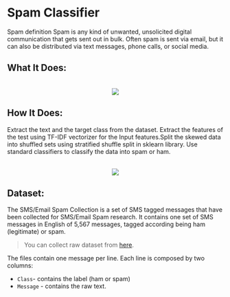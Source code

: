 # Spam Classifier
Spam definition Spam is any kind of unwanted, unsolicited digital communication that gets sent out in bulk. Often spam is sent via email, but it can also be distributed via text messages, phone calls, or social media.

## What It Does: 
<p align="center">
  <br>
  <img src="https://github.com/ShubhamPy/Spam-Classifier/blob/master/Screenshots/Text%20Classification.png">
</p>


## How It Does:
Extract the text and the target class from the dataset. Extract the features of the test using TF-IDF vectorizer for the Input features.Split the skewed data into shuffled sets using stratified shuffle split in sklearn library. Use standard classifiers to classify the data into spam or ham.
<p align="center">
  <br>
  <img src="https://github.com/ShubhamPy/Spam-Classifier/blob/master/Screenshots/modelLearning.png">
</p>


## Dataset:
The SMS/Email Spam Collection is a set of SMS tagged messages that have been collected for SMS/Email Spam research. It contains one set of SMS messages in English of 5,567 messages, tagged according being ham (legitimate) or spam.

> You can collect raw dataset from [here](https://raw.githubusercontent.com/ShubhamPy/Spam-Classifier/master/spam.tsv).

The files contain one message per line. Each line is composed by two columns:
- `Class`- contains the label (ham or spam) 
- `Message` - contains the raw text.
